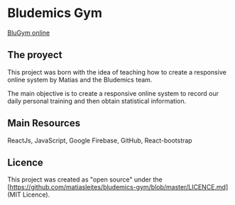 # Bludemics Gym

[BluGym online](https://gym.bludemics.com)

## The  proyect

This project was born with the idea of teaching how to create a responsive online system by Matias and the Bludemics team.

The main objective is to create a responsive online system to record our daily personal training and then obtain statistical information.

## Main Resources

ReactJs, JavaScript, Google Firebase, GitHub, React-bootstrap

## Licence

This project was created as "open source" under the [https://github.com/matiasleites/bludemics-gym/blob/master/LICENCE.md] (MIT Licence).